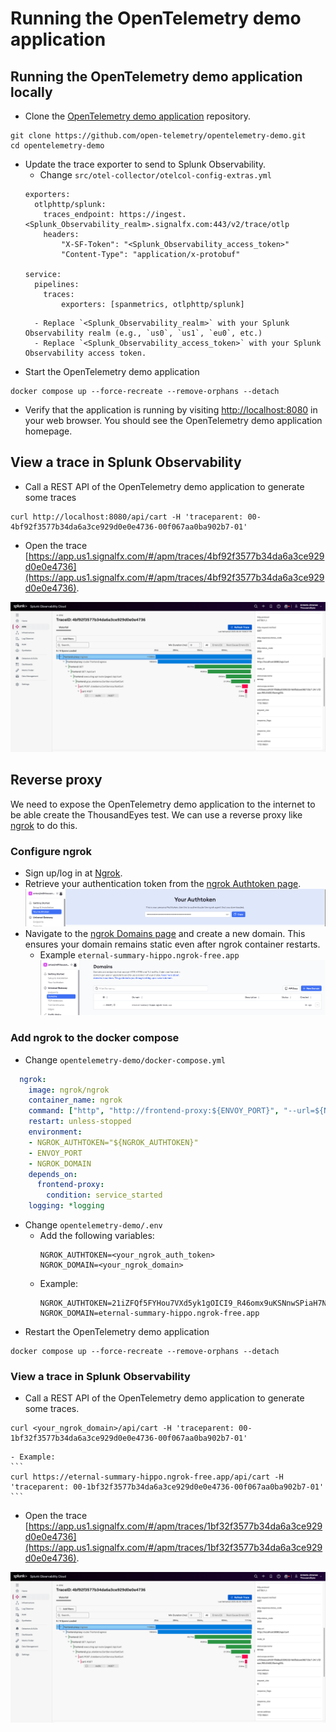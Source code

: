 # Running the OpenTelemetry demo application

## Running the OpenTelemetry demo application locally

- Clone the [OpenTelemetry demo application](https://github.com/open-telemetry/opentelemetry-demo) repository.
```
git clone https://github.com/open-telemetry/opentelemetry-demo.git
cd opentelemetry-demo
```

- Update the trace exporter to send to Splunk Observability.
    - Change `src/otel-collector/otelcol-config-extras.yml`
    ```
    exporters:
      otlphttp/splunk:
        traces_endpoint: https://ingest.<Splunk_Observability_realm>.signalfx.com:443/v2/trace/otlp
        headers:
            "X-SF-Token": "<Splunk_Observability_access_token>"
            "Content-Type": "application/x-protobuf"

    service:
      pipelines:
        traces:
            exporters: [spanmetrics, otlphttp/splunk]
    ```
        - Replace `<Splunk_Observability_realm>` with your Splunk Observability realm (e.g., `us0`, `us1`, `eu0`, etc.)
        - Replace `<Splunk_Observability_access_token>` with your Splunk Observability access token.
- Start the OpenTelemetry demo application
```
docker compose up --force-recreate --remove-orphans --detach
```

- Verify that the application is running by visiting [http://localhost:8080](http://localhost:8080) in your web browser. You should see the OpenTelemetry demo application homepage.

## View a trace in Splunk Observability

- Call a REST API of the OpenTelemetry demo application to generate some traces
```
curl http://localhost:8080/api/cart -H 'traceparent: 00-4bf92f3577b34da6a3ce929d0e0e4736-00f067aa0ba902b7-01'
```
- Open the trace [https://app.us1.signalfx.com/#/apm/traces/4bf92f3577b34da6a3ce929d0e0e4736](https://app.us1.signalfx.com/#/apm/traces/4bf92f3577b34da6a3ce929d0e0e4736).

![trace](../../img/splunk_observability/trace.png)

## Reverse proxy

We need to expose the OpenTelemetry demo application to the internet to be able create the ThousandEyes test. We can use a reverse proxy like [ngrok](https://ngrok.com/) to do this.

### Configure ngrok

- Sign up/log in at [Ngrok](https://ngrok.com/signup). 
- Retrieve your authentication token from the [ngrok Authtoken page](https://dashboard.ngrok.com/get-started/your-authtoken). ![Auth](../../img/ngrok/auth.png)
- Navigate to the [ngrok Domains page](https://dashboard.ngrok.com/domains) and create a new domain. This ensures your domain remains static even after ngrok container restarts.
  - Example `eternal-summary-hippo.ngrok-free.app` ![domain](../../img/ngrok/domain.png)
  
### Add ngrok to the docker compose 

- Change `opentelemetry-demo/docker-compose.yml` 
```yaml
  ngrok:
    image: ngrok/ngrok
    container_name: ngrok
    command: ["http", "http://frontend-proxy:${ENVOY_PORT}", "--url=${NGROK_DOMAIN}", "--host-header=${NGROK_DOMAIN}"]
    restart: unless-stopped
    environment:
    - NGROK_AUTHTOKEN="${NGROK_AUTHTOKEN}"
    - ENVOY_PORT
    - NGROK_DOMAIN
    depends_on:
      frontend-proxy:
        condition: service_started
    logging: *logging
```
- Change `opentelemetry-demo/.env`
    - Add the following variables:
        ```env
        NGROK_AUTHTOKEN=<your_ngrok_auth_token>
        NGROK_DOMAIN=<your_ngrok_domain>
        ```
    - Example:
        ```env
        NGROK_AUTHTOKEN=21iZFQf5FYHou7VXd5yk1gOICI9_R46omx9uKSNnwSPiaH7N
        NGROK_DOMAIN=eternal-summary-hippo.ngrok-free.app
        ```
- Restart the OpenTelemetry demo application
```
docker compose up --force-recreate --remove-orphans --detach
```

### View a trace in Splunk Observability

- Call a REST API of the OpenTelemetry demo application to generate some traces.
```
curl <your_ngrok_domain>/api/cart -H 'traceparent: 00-1bf32f3577b34da6a3ce929d0e0e4736-00f067aa0ba902b7-01'
```
    - Example:
    ```
    curl https://eternal-summary-hippo.ngrok-free.app/api/cart -H 'traceparent: 00-1bf32f3577b34da6a3ce929d0e0e4736-00f067aa0ba902b7-01'
    ```
- Open the trace [https://app.us1.signalfx.com/#/apm/traces/1bf32f3577b34da6a3ce929d0e0e4736](https://app.us1.signalfx.com/#/apm/traces/1bf32f3577b34da6a3ce929d0e0e4736).

![trace](../../img/splunk_observability/trace.png)